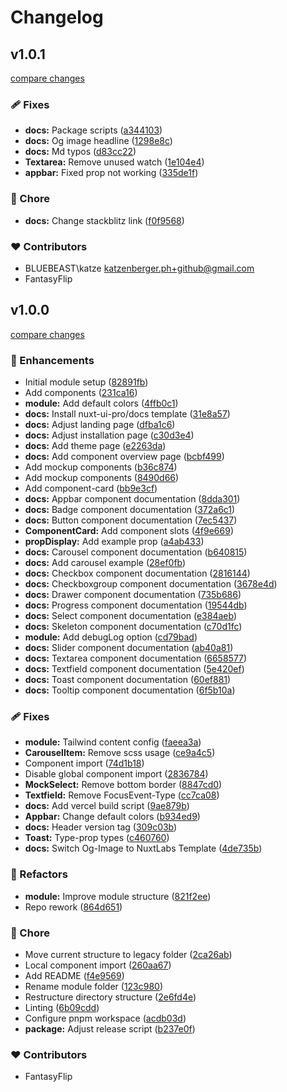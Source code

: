 # Changelog

## v1.0.1

[compare changes](https://github.com/fantasyflip/nuxtwind/compare/v1.0.0...v1.0.1)

### 🩹 Fixes

- **docs:** Package scripts ([a344103](https://github.com/fantasyflip/nuxtwind/commit/a344103))
- **docs:** Og image headline ([1298e8c](https://github.com/fantasyflip/nuxtwind/commit/1298e8c))
- **docs:** Md typos ([d83cc22](https://github.com/fantasyflip/nuxtwind/commit/d83cc22))
- **Textarea:** Remove unused watch ([1e104e4](https://github.com/fantasyflip/nuxtwind/commit/1e104e4))
- **appbar:** Fixed prop not working ([335de1f](https://github.com/fantasyflip/nuxtwind/commit/335de1f))

### 🏡 Chore

- **docs:** Change stackblitz link ([f0f9568](https://github.com/fantasyflip/nuxtwind/commit/f0f9568))

### ❤️ Contributors

- BLUEBEAST\katze <katzenberger.ph+github@gmail.com>
- FantasyFlip

## v1.0.0

[compare changes](https://github.com/fantasyflip/nuxtwind/compare/v0.8.1...v1.0.0)

### 🚀 Enhancements

- Initial module setup ([82891fb](https://github.com/fantasyflip/nuxtwind/commit/82891fb))
- Add components ([231ca16](https://github.com/fantasyflip/nuxtwind/commit/231ca16))
- **module:** Add default colors ([4ffb0c1](https://github.com/fantasyflip/nuxtwind/commit/4ffb0c1))
- **docs:** Install nuxt-ui-pro/docs template ([31e8a57](https://github.com/fantasyflip/nuxtwind/commit/31e8a57))
- **docs:** Adjust landing page ([dfba1c6](https://github.com/fantasyflip/nuxtwind/commit/dfba1c6))
- **docs:** Adjust installation page ([c30d3e4](https://github.com/fantasyflip/nuxtwind/commit/c30d3e4))
- **docs:** Add theme page ([e2263da](https://github.com/fantasyflip/nuxtwind/commit/e2263da))
- **docs:** Add component overview page ([bcbf499](https://github.com/fantasyflip/nuxtwind/commit/bcbf499))
- Add mockup components ([b36c874](https://github.com/fantasyflip/nuxtwind/commit/b36c874))
- Add mockup components ([8490d66](https://github.com/fantasyflip/nuxtwind/commit/8490d66))
- Add component-card ([bb9e3cf](https://github.com/fantasyflip/nuxtwind/commit/bb9e3cf))
- **docs:** Appbar component documentation ([8dda301](https://github.com/fantasyflip/nuxtwind/commit/8dda301))
- **docs:** Badge component documentation ([372a6c1](https://github.com/fantasyflip/nuxtwind/commit/372a6c1))
- **docs:** Button component documentation ([7ec5437](https://github.com/fantasyflip/nuxtwind/commit/7ec5437))
- **ComponentCard:** Add component slots ([4f9e669](https://github.com/fantasyflip/nuxtwind/commit/4f9e669))
- **propDisplay:** Add example prop ([a4ab433](https://github.com/fantasyflip/nuxtwind/commit/a4ab433))
- **docs:** Carousel component documentation ([b640815](https://github.com/fantasyflip/nuxtwind/commit/b640815))
- **docs:** Add carousel example ([28ef0fb](https://github.com/fantasyflip/nuxtwind/commit/28ef0fb))
- **docs:** Checkbox component documentation ([2816144](https://github.com/fantasyflip/nuxtwind/commit/2816144))
- **docs:** Checkboxgroup component documentation ([3678e4d](https://github.com/fantasyflip/nuxtwind/commit/3678e4d))
- **docs:** Drawer component documentation ([735b686](https://github.com/fantasyflip/nuxtwind/commit/735b686))
- **docs:** Progress component documentation ([19544db](https://github.com/fantasyflip/nuxtwind/commit/19544db))
- **docs:** Select component documentation ([e384aeb](https://github.com/fantasyflip/nuxtwind/commit/e384aeb))
- **docs:** Skeleton component documentation ([c70d1fc](https://github.com/fantasyflip/nuxtwind/commit/c70d1fc))
- **module:** Add debugLog option ([cd79bad](https://github.com/fantasyflip/nuxtwind/commit/cd79bad))
- **docs:** Slider component documentation ([ab40a81](https://github.com/fantasyflip/nuxtwind/commit/ab40a81))
- **docs:** Textarea component documentation ([6658577](https://github.com/fantasyflip/nuxtwind/commit/6658577))
- **docs:** Textfield component documentation ([5e420ef](https://github.com/fantasyflip/nuxtwind/commit/5e420ef))
- **docs:** Toast component documentation ([60ef881](https://github.com/fantasyflip/nuxtwind/commit/60ef881))
- **docs:** Tooltip component documentation ([6f5b10a](https://github.com/fantasyflip/nuxtwind/commit/6f5b10a))

### 🩹 Fixes

- **module:** Tailwind content config ([faeea3a](https://github.com/fantasyflip/nuxtwind/commit/faeea3a))
- **CarouselItem:** Remove scss usage ([ce9a4c5](https://github.com/fantasyflip/nuxtwind/commit/ce9a4c5))
- Component import ([74d1b18](https://github.com/fantasyflip/nuxtwind/commit/74d1b18))
- Disable global component import ([2836784](https://github.com/fantasyflip/nuxtwind/commit/2836784))
- **MockSelect:** Remove bottom border ([8847cd0](https://github.com/fantasyflip/nuxtwind/commit/8847cd0))
- **Textfield:** Remove FocusEvent-Type ([cc7ca08](https://github.com/fantasyflip/nuxtwind/commit/cc7ca08))
- **docs:** Add vercel build script ([9ae879b](https://github.com/fantasyflip/nuxtwind/commit/9ae879b))
- **Appbar:** Change default colors ([b934ed9](https://github.com/fantasyflip/nuxtwind/commit/b934ed9))
- **docs:** Header version tag ([309c03b](https://github.com/fantasyflip/nuxtwind/commit/309c03b))
- **Toast:** Type-prop types ([c460760](https://github.com/fantasyflip/nuxtwind/commit/c460760))
- **docs:** Switch Og-Image to NuxtLabs Template ([4de735b](https://github.com/fantasyflip/nuxtwind/commit/4de735b))

### 💅 Refactors

- **module:** Improve module structure ([821f2ee](https://github.com/fantasyflip/nuxtwind/commit/821f2ee))
- Repo rework ([864d651](https://github.com/fantasyflip/nuxtwind/commit/864d651))

### 🏡 Chore

- Move current structure to legacy folder ([2ca26ab](https://github.com/fantasyflip/nuxtwind/commit/2ca26ab))
- Local component import ([260aa67](https://github.com/fantasyflip/nuxtwind/commit/260aa67))
- Add README ([f4e9569](https://github.com/fantasyflip/nuxtwind/commit/f4e9569))
- Rename module folder ([123c980](https://github.com/fantasyflip/nuxtwind/commit/123c980))
- Restructure directory structure ([2e6fd4e](https://github.com/fantasyflip/nuxtwind/commit/2e6fd4e))
- Linting ([6b09cdd](https://github.com/fantasyflip/nuxtwind/commit/6b09cdd))
- Configure pnpm workspace ([acdb03d](https://github.com/fantasyflip/nuxtwind/commit/acdb03d))
- **package:** Adjust release script ([b237e0f](https://github.com/fantasyflip/nuxtwind/commit/b237e0f))

### ❤️ Contributors

- FantasyFlip
